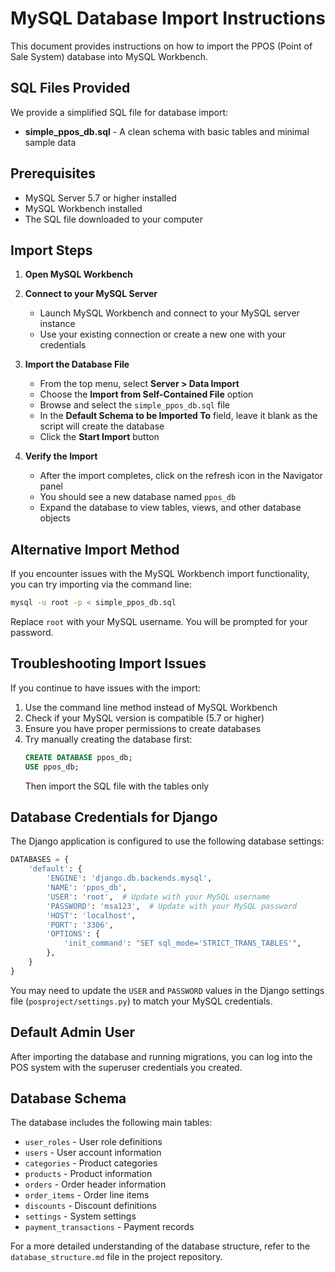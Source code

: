 # MySQL Database Import Instructions

This document provides instructions on how to import the PPOS (Point of Sale System) database into MySQL Workbench.

## SQL Files Provided

We provide a simplified SQL file for database import:

- **simple_ppos_db.sql** - A clean schema with basic tables and minimal sample data

## Prerequisites

- MySQL Server 5.7 or higher installed
- MySQL Workbench installed
- The SQL file downloaded to your computer

## Import Steps

1. **Open MySQL Workbench**

2. **Connect to your MySQL Server**
   - Launch MySQL Workbench and connect to your MySQL server instance
   - Use your existing connection or create a new one with your credentials

3. **Import the Database File**
   - From the top menu, select **Server > Data Import**
   - Choose the **Import from Self-Contained File** option
   - Browse and select the `simple_ppos_db.sql` file
   - In the **Default Schema to be Imported To** field, leave it blank as the script will create the database
   - Click the **Start Import** button

4. **Verify the Import**
   - After the import completes, click on the refresh icon in the Navigator panel
   - You should see a new database named `ppos_db`
   - Expand the database to view tables, views, and other database objects

## Alternative Import Method

If you encounter issues with the MySQL Workbench import functionality, you can try importing via the command line:

```bash
mysql -u root -p < simple_ppos_db.sql
```

Replace `root` with your MySQL username. You will be prompted for your password.

## Troubleshooting Import Issues

If you continue to have issues with the import:

1. Use the command line method instead of MySQL Workbench
2. Check if your MySQL version is compatible (5.7 or higher)
3. Ensure you have proper permissions to create databases
4. Try manually creating the database first:
   ```sql
   CREATE DATABASE ppos_db;
   USE ppos_db;
   ```
   Then import the SQL file with the tables only

## Database Credentials for Django

The Django application is configured to use the following database settings:

```python
DATABASES = {
    'default': {
        'ENGINE': 'django.db.backends.mysql',
        'NAME': 'ppos_db',
        'USER': 'root',  # Update with your MySQL username
        'PASSWORD': 'msa123',  # Update with your MySQL password
        'HOST': 'localhost',
        'PORT': '3306',
        'OPTIONS': {
            'init_command': "SET sql_mode='STRICT_TRANS_TABLES'",
        },
    }
}
```

You may need to update the `USER` and `PASSWORD` values in the Django settings file (`posproject/settings.py`) to match your MySQL credentials.

## Default Admin User

After importing the database and running migrations, you can log into the POS system with the superuser credentials you created.

## Database Schema

The database includes the following main tables:

- `user_roles` - User role definitions
- `users` - User account information
- `categories` - Product categories
- `products` - Product information
- `orders` - Order header information
- `order_items` - Order line items
- `discounts` - Discount definitions
- `settings` - System settings
- `payment_transactions` - Payment records

For a more detailed understanding of the database structure, refer to the `database_structure.md` file in the project repository.
